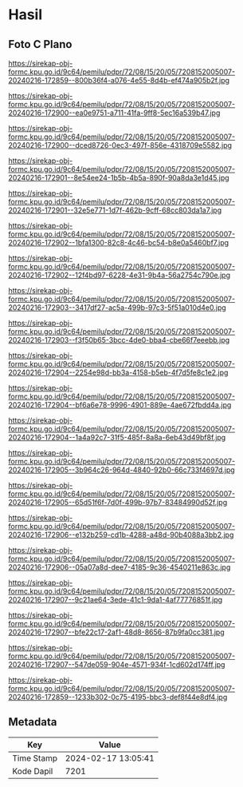 # Hasil

## Foto C Plano

https://sirekap-obj-formc.kpu.go.id/9c64/pemilu/pdpr/72/08/15/20/05/7208152005007-20240216-172859--800b36f4-a076-4e55-8d4b-ef474a905b2f.jpg

https://sirekap-obj-formc.kpu.go.id/9c64/pemilu/pdpr/72/08/15/20/05/7208152005007-20240216-172900--ea0e9751-a711-41fa-9ff8-5ec16a539b47.jpg

https://sirekap-obj-formc.kpu.go.id/9c64/pemilu/pdpr/72/08/15/20/05/7208152005007-20240216-172900--dced8726-0ec3-497f-856e-4318709e5582.jpg

https://sirekap-obj-formc.kpu.go.id/9c64/pemilu/pdpr/72/08/15/20/05/7208152005007-20240216-172901--8e54ee24-1b5b-4b5a-890f-90a8da3e1d45.jpg

https://sirekap-obj-formc.kpu.go.id/9c64/pemilu/pdpr/72/08/15/20/05/7208152005007-20240216-172901--32e5e771-1d7f-462b-9cff-68cc803da1a7.jpg

https://sirekap-obj-formc.kpu.go.id/9c64/pemilu/pdpr/72/08/15/20/05/7208152005007-20240216-172902--1bfa1300-82c8-4c46-bc54-b8e0a5460bf7.jpg

https://sirekap-obj-formc.kpu.go.id/9c64/pemilu/pdpr/72/08/15/20/05/7208152005007-20240216-172902--12f4bd97-6228-4e31-9b4a-56a2754c790e.jpg

https://sirekap-obj-formc.kpu.go.id/9c64/pemilu/pdpr/72/08/15/20/05/7208152005007-20240216-172903--3417df27-ac5a-499b-97c3-5f51a010d4e0.jpg

https://sirekap-obj-formc.kpu.go.id/9c64/pemilu/pdpr/72/08/15/20/05/7208152005007-20240216-172903--f3f50b65-3bcc-4de0-bba4-cbe66f7eeebb.jpg

https://sirekap-obj-formc.kpu.go.id/9c64/pemilu/pdpr/72/08/15/20/05/7208152005007-20240216-172904--2254e98d-bb3a-4158-b5eb-4f7d5fe8c1e2.jpg

https://sirekap-obj-formc.kpu.go.id/9c64/pemilu/pdpr/72/08/15/20/05/7208152005007-20240216-172904--bf6a6e78-9996-4901-889e-4ae672fbdd4a.jpg

https://sirekap-obj-formc.kpu.go.id/9c64/pemilu/pdpr/72/08/15/20/05/7208152005007-20240216-172904--1a4a92c7-31f5-485f-8a8a-6eb43d49bf8f.jpg

https://sirekap-obj-formc.kpu.go.id/9c64/pemilu/pdpr/72/08/15/20/05/7208152005007-20240216-172905--3b964c26-964d-4840-92b0-66c733f4697d.jpg

https://sirekap-obj-formc.kpu.go.id/9c64/pemilu/pdpr/72/08/15/20/05/7208152005007-20240216-172905--65d51f6f-7d0f-499b-97b7-83484990d52f.jpg

https://sirekap-obj-formc.kpu.go.id/9c64/pemilu/pdpr/72/08/15/20/05/7208152005007-20240216-172906--e132b259-cd1b-4288-a48d-90b4088a3bb2.jpg

https://sirekap-obj-formc.kpu.go.id/9c64/pemilu/pdpr/72/08/15/20/05/7208152005007-20240216-172906--05a07a8d-dee7-4185-9c36-4540211e863c.jpg

https://sirekap-obj-formc.kpu.go.id/9c64/pemilu/pdpr/72/08/15/20/05/7208152005007-20240216-172907--9c21ae64-3ede-41c1-9da1-4af77776851f.jpg

https://sirekap-obj-formc.kpu.go.id/9c64/pemilu/pdpr/72/08/15/20/05/7208152005007-20240216-172907--bfe22c17-2af1-48d8-8656-87b9fa0cc381.jpg

https://sirekap-obj-formc.kpu.go.id/9c64/pemilu/pdpr/72/08/15/20/05/7208152005007-20240216-172907--547de059-904e-4571-934f-1cd602d174ff.jpg

https://sirekap-obj-formc.kpu.go.id/9c64/pemilu/pdpr/72/08/15/20/05/7208152005007-20240216-172859--1233b302-0c75-4195-bbc3-def8f44e8df4.jpg


## Metadata

| Key        | Value               |
| ---------- | ------------------- |
| Time Stamp | 2024-02-17 13:05:41 |
| Kode Dapil | 7201                |



